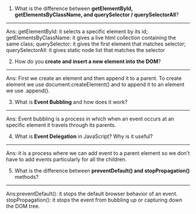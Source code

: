 1. What is the difference between **getElementById, getElementsByClassName, and querySelector / querySelectorAll**?
---
Ans: getElementById: it selects a specific element by its id;
getElementsByClassName: it gives a live html collection containing the same class;
querySelector: it gives the first element that matches selector;
querySelectorAll: it gives static node list that matches the selector

2. How do you **create and insert a new element into the DOM**?
---
Ans: First we create an element and then append it to a parent. To create element we use document.createElement() and to append it to an element we use .append().

3. What is **Event Bubbling** and how does it work?
---
Ans: Event bubbling is a process in which when an event occurs at an specific element it travels through its parents.  

4. What is **Event Delegation** in JavaScript? Why is it useful?
---
Ans: it is a process where we can add event to a parent element so we don't have to add events particularly for all the children.

5. What is the difference between **preventDefault() and stopPropagation()** methods?
---
Ans:preventDefault(): it stops the default browser behavior of an event.
stopPropagation(): it stops the event from bubbling up or capturing down the DOM tree.
